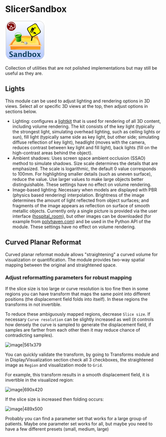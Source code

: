 # SlicerSandbox
![Logo](Sandbox_Logo_128.png)

Collection of utilities that are not polished implementations but may still be useful as they are.

## Lights

This module can be used to adjust lighting and rendering options in 3D views. Select all or specific 3D views at the top, then adjust options in sections below.

- Lighting: configures a [lightkit](https://vtk.org/doc/nightly/html/classvtkLightKit.html) that is used for rendering of all 3D content, including volume rendering. The kit consists of the key light (typically the strongest light, simulating overhead lighting, such as ceiling lights or sun), fill light (typically same side as key light, but other side; simulating diffuse reflection of key light), headlight (moves with the camera, reduces contrast between key light and fill light), back lights (fill on the high-contrast areas behind the object). 
- Ambient shadows: Uses screen space ambient occlusion (SSAO) method to simulate shadows. Size scale determines the details that are emphasized. The scale is logarithmic, the default 0 value corresponds to 100mm. For highlighting smaller details (such as uneven surface), reduce the value. Use larger values to make large objects better distinguishable. These settings have no effect on volume rendering.
- Image-based lighting: Necessary when models are displayed with PBR (physics based rendering) interpolation. Brightness of the image determines the amount of light reflected from object surfaces; and fragments of the image appears as reflection on surface of smooth metallic objects. Currently only a single picture is provided via the user interface ([hospital_room](https://github.com/PerkLab/SlicerSandbox/blob/master/Lights/Resources/hospital_room.jpg)), but other images can be downloaded (for example from [polyhaven.com](https://polyhaven.com)) and be used in the Python API of the module. These settings have no effect on volume rendering.

## Curved Planar Reformat

Curved planar reformat module allows "straightening" a curved volume for visualization or quantification. The module provides two-way spatial mapping between the original and straightened space.

### Adjust reformatting parameters for robust mapping

If the slice size is too large or curve resolution is too fine then in some regions you can have transform that maps the same point into different positions (the displacement field folds into itself). In these regions the transforms in not invertible.

To reduce these ambiguously mapped regions, decrease `Slice size`. If necessary `Curve resolution` can be slightly increased as well (it controls how densely the curve is sampled to generate the displacement field, if samples are farther from each other then it may reduce chance of contradicting samples).

![image|561x379](https://aws1.discourse-cdn.com/standard17/uploads/slicer/original/2X/3/3c6ee214e10415a6eb1fb53638c02e44bc93d4a1.png)

You can quickly validate the transform, by going to Transforms module and in Display/Visualization section check all 3 checkboxes, the straightened image as `Region` and visualization mode to `Grid`.

For example, this transform results in a smooth displacement field, it is invertible in the visualized region:

![image|690x420](https://aws1.discourse-cdn.com/standard17/uploads/slicer/optimized/2X/0/045048696d683fffafbea801edeb05cc1349abd5_2_1035x630.png)

If the slice size is increased then folding occurs:

![image|489x500](https://aws1.discourse-cdn.com/standard17/uploads/slicer/optimized/2X/e/e6c2b020c07ed52c5b37b665bf424d9e82738cd0_2_733x750.png)

Probably you can find a parameter set that works for a large group of patients. Maybe one parameter set works for all, but maybe you need to have a few different presets (small, medium, large)
